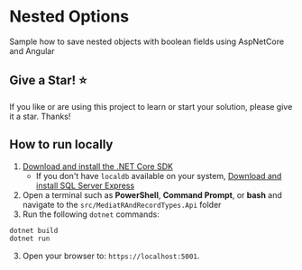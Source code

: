 # Nested Options
Sample how to save nested objects with boolean fields using AspNetCore and Angular

## Give a Star! :star:

If you like or are using this project to learn or start your solution, please give it a star. Thanks!

## How to run locally

1. [Download and install the .NET Core SDK](https://dotnet.microsoft.com/download)
    * If you don't have `localdb` available on your system, [Download and install SQL Server Express](https://docs.microsoft.com/en-us/sql/database-engine/configure-windows/sql-server-express-localdb)
2. Open a terminal such as **PowerShell**, **Command Prompt**, or **bash** and navigate to the `src/MediatRAndRecordTypes.Api` folder
3. Run the following `dotnet` commands:
```sh
dotnet build
dotnet run
```
3. Open your browser to: `https://localhost:5001`.
